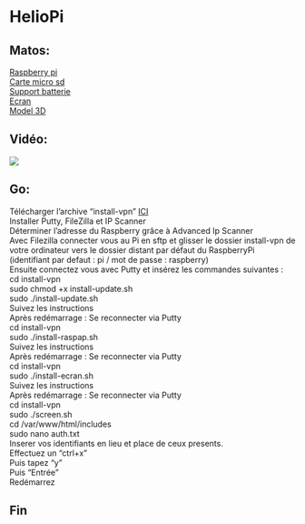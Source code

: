 # HelioPi

## Matos:

[Raspberry pi](https://amzn.to/2Jx63LR) \
[Carte micro sd](https://amzn.to/2Wk9dsa) \
[Support batterie](https://amzn.to/2Wk9Vpk) \
[Ecran](https://amzn.to/2VJd1yI) \
[Model 3D](https://www.thingiverse.com/thing:3646338)

## Vidéo:

[![](http://img.youtube.com/vi/kWujr37V1BY/0.jpg)](http://www.youtube.com/watch?v=kWujr37V1BY "")

## Go:

Télécharger l’archive “install-vpn” [ICI](dd) \
Installer Putty, FileZilla et IP Scanner \
Déterminer l’adresse du Raspberry grâce à Advanced Ip Scanner \
Avec Filezilla connecter vous au Pi en sftp et glisser le dossier install-vpn de votre ordinateur vers le dossier distant par défaut du RaspberryPi (identifiant par defaut : pi / mot de passe : raspberry) \
Ensuite connectez vous avec Putty et insérez les commandes suivantes :  \
cd install-vpn \
sudo chmod +x install-update.sh \
sudo ./install-update.sh \
Suivez les instructions \
Après redémarrage : Se reconnecter via Putty \
cd install-vpn \
sudo ./install-raspap.sh \
Suivez les instructions \
Après redémarrage : Se reconnecter via Putty \
cd install-vpn \
sudo ./install-ecran.sh \
Suivez les instructions \
Après redémarrage : Se reconnecter via Putty \
cd install-vpn \
sudo ./screen.sh \
cd /var/www/html/includes \
sudo nano auth.txt \
Inserer vos identifiants en lieu et place de ceux presents. \
Effectuez un “ctrl+x” \
Puis tapez “y” \
Puis “Entrée” \
Redémarrez

## Fin
